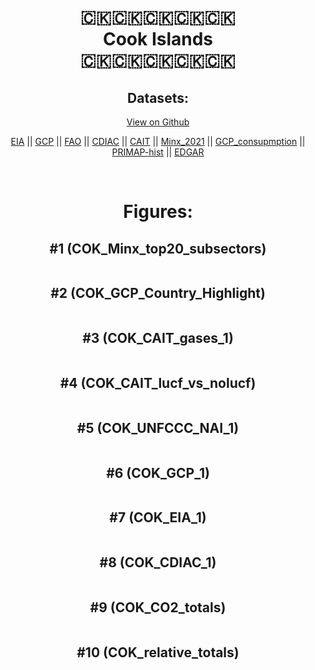 
<center>
<h1 align="center">
🇨🇰🇨🇰🇨🇰🇨🇰🇨🇰
<br>
Cook Islands
<br>
🇨🇰🇨🇰🇨🇰🇨🇰🇨🇰
</h1>
<h2>Datasets:</h2>
<p><a href="https://github.com/dquintani/GreenhouseData/tree/master/country_data/COK_Cook Islands/data">View on Github</a>
<br></p><p><a href="data/COK_EIA.csv">EIA</a> || <a href="data/COK_GCP.csv">GCP</a> || <a href="data/COK_FAO.csv">FAO</a> || <a href="data/COK_CDIAC.csv">CDIAC</a> || <a href="data/COK_CAIT.csv">CAIT</a> || <a href="data/COK_Minx_2021.csv">Minx_2021</a> || <a href="data/COK_GCP_consupmption.csv">GCP_consupmption</a> || <a href="data/COK_PRIMAP-hist.csv">PRIMAP-hist</a> || <a href="data/COK_EDGAR.csv">EDGAR</a></p><p><br></p>
<h1>Figures:</h1><h2>#1 (COK_Minx_top20_subsectors)</h2>
<p><img alt="" src="figures/COK_Minx_top20_subsectors.png" /></p><h2>#2 (COK_GCP_Country_Highlight)</h2>
<p><img alt="" src="figures/COK_GCP_Country_Highlight.png" /></p><h2>#3 (COK_CAIT_gases_1)</h2>
<p><img alt="" src="figures/COK_CAIT_gases_1.png" /></p><h2>#4 (COK_CAIT_lucf_vs_nolucf)</h2>
<p><img alt="" src="figures/COK_CAIT_lucf_vs_nolucf.png" /></p><h2>#5 (COK_UNFCCC_NAI_1)</h2>
<p><img alt="" src="figures/COK_UNFCCC_NAI_1.png" /></p><h2>#6 (COK_GCP_1)</h2>
<p><img alt="" src="figures/COK_GCP_1.png" /></p><h2>#7 (COK_EIA_1)</h2>
<p><img alt="" src="figures/COK_EIA_1.png" /></p><h2>#8 (COK_CDIAC_1)</h2>
<p><img alt="" src="figures/COK_CDIAC_1.png" /></p><h2>#9 (COK_CO2_totals)</h2>
<p><img alt="" src="figures/COK_CO2_totals.png" /></p><h2>#10 (COK_relative_totals)</h2>
<p><img alt="" src="figures/COK_relative_totals.png" /></p>